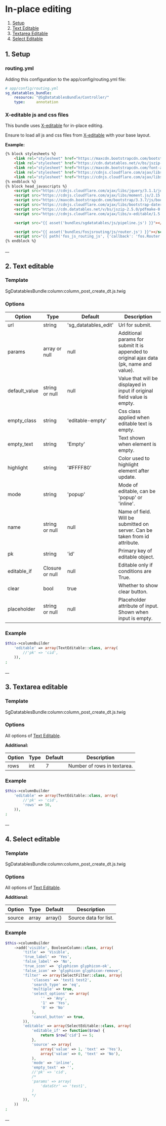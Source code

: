 # In-place editing

1. [Setup](#1-setup)
2. [Text Editable](#2-text-editable)
3. [Textarea Editable](#3-textarea-editable)
4. [Select Editable](#4-select-editable)

## 1. Setup

### routing.yml

Adding this configuration to the app/config/routing.yml file:

``` yml
# app/config/routing.yml
sg_datatables_bundle:
    resource: "@SgDatatablesBundle/Controller/"
    type:     annotation
```

### X-editable js and css files

This bundle uses [X-editable](https://github.com/vitalets/x-editable) for in-place editing.

Ensure to load all js and css files from [X-editable](https://vitalets.github.io/x-editable/index.html) with your base layout.

**Example:**

``` html
{% block stylesheets %}
    <link rel="stylesheet" href="https://maxcdn.bootstrapcdn.com/bootstrap/3.3.7/css/bootstrap.min.css">
    <link rel="stylesheet" href="https://cdn.datatables.net/v/bs/jszip-2.5.0/pdfmake-0.1.18/dt-1.10.12/b-1.2.2/b-colvis-1.2.2/b-flash-1.2.2/b-html5-1.2.2/b-print-1.2.2/fc-3.2.2/fh-3.1.2/r-2.1.0/datatables.min.css">
    <link rel="stylesheet" href="https://maxcdn.bootstrapcdn.com/font-awesome/4.6.3/css/font-awesome.min.css">
    <link rel="stylesheet" href="https://cdnjs.cloudflare.com/ajax/libs/bootstrap-daterangepicker/2.1.25/daterangepicker.min.css">
    <link rel="stylesheet" href="https://cdnjs.cloudflare.com/ajax/libs/x-editable/1.5.1/bootstrap3-editable/css/bootstrap-editable.css">
{% endblock %}
{% block head_javascripts %}
    <script src="https://cdnjs.cloudflare.com/ajax/libs/jquery/3.1.1/jquery.min.js"></script>
    <script src="https://cdnjs.cloudflare.com/ajax/libs/moment.js/2.15.1/moment-with-locales.min.js"></script>
    <script src="https://maxcdn.bootstrapcdn.com/bootstrap/3.3.7/js/bootstrap.min.js"></script>
    <script src="https://cdnjs.cloudflare.com/ajax/libs/bootstrap-daterangepicker/2.1.25/daterangepicker.min.js" charset="UTF-8"></script>
    <script src="https://cdn.datatables.net/v/bs/jszip-2.5.0/pdfmake-0.1.18/dt-1.10.12/b-1.2.2/b-colvis-1.2.2/b-flash-1.2.2/b-html5-1.2.2/b-print-1.2.2/fc-3.2.2/fh-3.1.2/r-2.1.0/datatables.min.js"></script>
    <script src="https://cdnjs.cloudflare.com/ajax/libs/x-editable/1.5.1/bootstrap3-editable/js/bootstrap-editable.min.js"></script>

    <script src="{{ asset('bundles/sgdatatables/js/pipeline.js') }}"></script>

    <script src="{{ asset('bundles/fosjsrouting/js/router.js') }}"></script>
    <script src="{{ path('fos_js_routing_js', {'callback': 'fos.Router.setData'}) }}"></script>
{% endblock %}
```
__

## 2. Text editable

### Template

SgDatatablesBundle:column:column_post_create_dt.js.twig

### Options

| Option        | Type            | Default              | Description    |
|---------------|-----------------|----------------------|----------------|
| url           | string          | 'sg_datatables_edit' | Url for submit. |
| params        | array or null   | null                 | Additional params for submit It is appended to original ajax data (pk, name and value). |
| default_value | string or null  | null                 | Value that will be displayed in input if original field value is empty. |
| empty_class   | string          | 'editable-empty'     | Css class applied when editable text is empty. |
| empty_text    | string          | 'Empty'              | Text shown when element is empty. |
| highlight     | string          | '#FFFF80'            | Color used to highlight element after update. |
| mode          | string          | 'popup'              | Mode of editable, can be 'popup' or 'inline'. |
| name          | string or null  | null                 | Name of field. Will be submitted on server. Can be taken from id attribute. |
| pk            | string          | 'id'                 | Primary key of editable object. |
| editable_if   | Closure or null | null                 | Editable only if conditions are True. |
| clear         | bool            | true                 | Whether to show clear button. |
| placeholder   | string or null  | null                 | Placeholder attribute of input. Shown when input is empty. |

### Example

``` php
$this->columnBuilder
    'editable' => array(TextEditable::class, array(
        //'pk' => 'cid',
    )),
;
```
__

## 3. Textarea editable

### Template

SgDatatablesBundle:column:column_post_create_dt.js.twig

### Options

All options of [Text Editable](#2-text-editable).

**Additional:**

| Option | Type | Default | Description                 |
|--------|------|---------|-----------------------------|
| rows   | int  | 7       | Number of rows in textarea. |

### Example

``` php
$this->columnBuilder
    'editable' => array(TextEditable::class, array(
        //'pk' => 'cid',
        'rows' => 50,
    )),
;
```
__

## 4. Select editable

### Template

SgDatatablesBundle:column:column_post_create_dt.js.twig

### Options

All options of [Text Editable](#2-text-editable).

**Additional:**

| Option | Type  | Default | Description           |
|--------|-------|---------|-----------------------|
| source | array | array() | Source data for list. |

### Example

``` php
$this->columnBuilder
    ->add('visible', BooleanColumn::class, array(
        'title' => 'Visible',
        'true_label' => 'Yes',
        'false_label' => 'No',
        'true_icon' => 'glyphicon glyphicon-ok',
        'false_icon' => 'glyphicon glyphicon-remove',
        'filter' => array(SelectFilter::class, array(
            'classes' => 'test1 test2',
            'search_type' => 'eq',
            'multiple' => true,
            'select_options' => array(
                '' => 'Any',
                '1' => 'Yes',
                '0' => 'No'
            ),
            'cancel_button' => true,
        )),
        'editable' => array(SelectEditable::class, array(
            'editable_if' => function($row) {
                return $row['cid'] == 5;
            },
            'source' => array(
                array('value' => 1, 'text' => 'Yes'),
                array('value' => 0, 'text' => 'No'),
            ),
            'mode' => 'inline',
            'empty_text' => '',
            //'pk' => 'cid',
            /*
            'params' => array(
                'dataStr' => 'test1',
            )
            */
        )),
    ))
;
```
__
